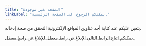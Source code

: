 ```yaml
---
title: "الصفحة غير موجودة"
linkLabel: "يمكنكم الرجوع إلى الصفحة الرئيسية."
---
```


يتعين عليكم عند كتابة أحد عناوين المواقع الإلكترونية التحقق من صحة إدخاله.

[يمكنكم اتباع الرابط التالي الإبلاغ عن رابط معطل للإبلاغ عن رابطٍ معطل.](https://contact-us.export.great.gov.uk/feedback/invest/).
